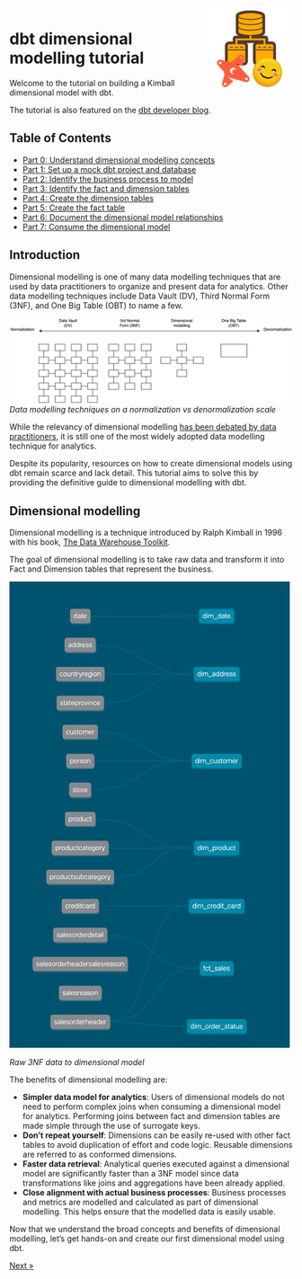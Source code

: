 <img src="docs/img/logo.png" align="right" />

# dbt dimensional modelling tutorial

Welcome to the tutorial on building a Kimball dimensional model with dbt. 

The tutorial is also featured on the [dbt developer blog](https://docs.getdbt.com/blog/kimball-dimensional-model).

## Table of Contents 

- [Part 0: Understand dimensional modelling concepts](#dimensional-modelling)
- [Part 1: Set up a mock dbt project and database](docs/part01-setup-dbt-project.md)
- [Part 2: Identify the business process to model](docs/part02-identify-business-process.md)
- [Part 3: Identify the fact and dimension tables](docs/part03-identify-fact-dimension.md)
- [Part 4: Create the dimension tables](docs/part04-create-dimension.md)
- [Part 5: Create the fact table](docs/part05-create-fact.md)
- [Part 6: Document the dimensional model relationships](docs/part06-document-model.md)
- [Part 7: Consume the dimensional model](docs/part07-consume-model.md)

## Introduction

Dimensional modelling is one of many data modelling techniques that are used by data practitioners to organize and present data for analytics. Other data modelling techniques include Data Vault (DV), Third Normal Form (3NF), and One Big Table (OBT) to name a few.

![](docs/img/data-modelling.png)
*Data modelling techniques on a normalization vs denormalization scale*

While the relevancy of dimensional modelling [has been debated by data practitioners](https://discourse.getdbt.com/t/is-kimball-dimensional-modeling-still-relevant-in-a-modern-data-warehouse/225/6), it is still one of the most widely adopted data modelling technique for analytics. 

Despite its popularity, resources on how to create dimensional models using dbt remain scarce and lack detail. This tutorial aims to solve this by providing the definitive guide to dimensional modelling with dbt. 

## Dimensional modelling

Dimensional modelling is a technique introduced by Ralph Kimball in 1996 with his book, [The Data Warehouse Toolkit](https://www.kimballgroup.com/data-warehouse-business-intelligence-resources/books/data-warehouse-dw-toolkit/). 

The goal of dimensional modelling is to take raw data and transform it into Fact and Dimension tables that represent the business. 

![](docs/img/3nf-to-dimensional-model.png)

*Raw 3NF data to dimensional model*

The benefits of dimensional modelling are: 

- **Simpler data model for analytics**: Users of dimensional models do not need to perform complex joins when consuming a dimensional model for analytics. Performing joins between fact and dimension tables are made simple through the use of surrogate keys.
- **Don’t repeat yourself**: Dimensions can be easily re-used with other fact tables to avoid duplication of effort and code logic. Reusable dimensions are referred to as conformed dimensions.
- **Faster data retrieval**: Analytical queries executed against a dimensional model are significantly faster than a 3NF model since data transformations like joins and aggregations have been already applied.
- **Close alignment with actual business processes**: Business processes and metrics are modelled and calculated as part of dimensional modelling. This helps ensure that the modelled data is easily usable.

Now that we understand the broad concepts and benefits of dimensional modelling, let’s get hands-on and create our first dimensional model using dbt. 

[Next &raquo;](docs/part01-setup-dbt-project.md)
